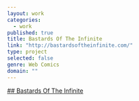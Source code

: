 ```yaml
---
layout: work
categories: 
  - work
published: true
title: Bastards Of The Infinite
link: "http://bastardsoftheinfinite.com/"
type: project
selected: false
genre: Web Comics
domain: ""
---
```


[## Bastards Of The Infinite](http://bastardsoftheinfinite.com/)


